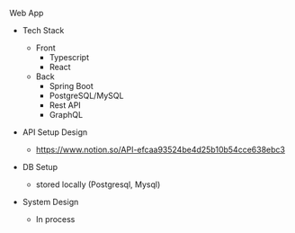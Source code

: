 Web App


* Tech Stack
    - Front
        - Typescript
        - React
    - Back
        - Spring Boot
        - PostgreSQL/MySQL
        - Rest API
        - GraphQL

* API Setup Design
    - https://www.notion.so/API-efcaa93524be4d25b10b54cce638ebc3

* DB Setup
    - stored locally (Postgresql, Mysql)

* System Design
    - In process
